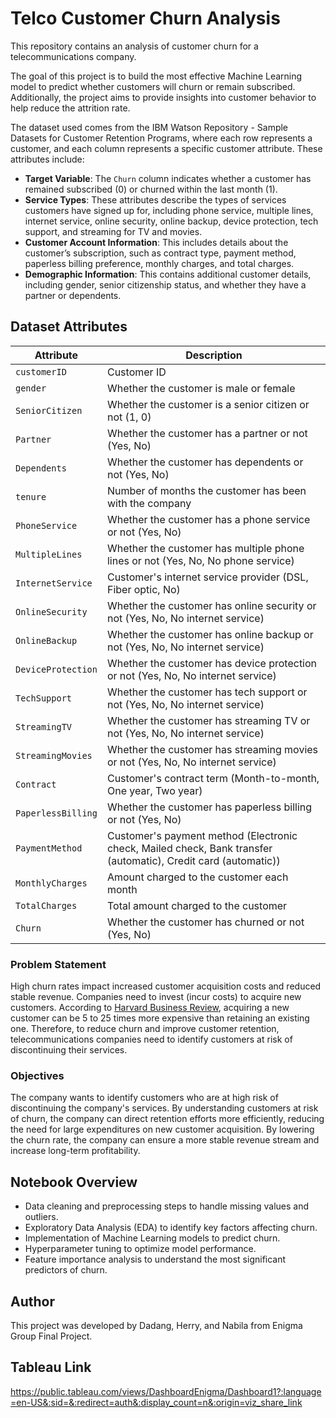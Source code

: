 # Telco Customer Churn Analysis

This repository contains an analysis of customer churn for a telecommunications company. 

The goal of this project is to build the most effective Machine Learning model to predict whether customers will churn or remain subscribed. Additionally, the project aims to provide insights into customer behavior to help reduce the attrition rate.

The dataset used comes from the IBM Watson Repository - Sample Datasets for Customer Retention Programs, where each row represents a customer, and each column represents a specific customer attribute. These attributes include:

- **Target Variable**: The `Churn` column indicates whether a customer has remained subscribed (0) or churned within the last month (1).
- **Service Types**: These attributes describe the types of services customers have signed up for, including phone service, multiple lines, internet service, online security, online backup, device protection, tech support, and streaming for TV and movies.
- **Customer Account Information**: This includes details about the customer’s subscription, such as contract type, payment method, paperless billing preference, monthly charges, and total charges.
- **Demographic Information**: This contains additional customer details, including gender, senior citizenship status, and whether they have a partner or dependents.

## Dataset Attributes

| **Attribute**        | **Description** |
|----------------------|----------------|
| `customerID`        | Customer ID |
| `gender`            | Whether the customer is male or female |
| `SeniorCitizen`     | Whether the customer is a senior citizen or not (1, 0) |
| `Partner`          | Whether the customer has a partner or not (Yes, No) |
| `Dependents`       | Whether the customer has dependents or not (Yes, No) |
| `tenure`           | Number of months the customer has been with the company |
| `PhoneService`     | Whether the customer has a phone service or not (Yes, No) |
| `MultipleLines`    | Whether the customer has multiple phone lines or not (Yes, No, No phone service) |
| `InternetService`  | Customer's internet service provider (DSL, Fiber optic, No) |
| `OnlineSecurity`   | Whether the customer has online security or not (Yes, No, No internet service) |
| `OnlineBackup`     | Whether the customer has online backup or not (Yes, No, No internet service) |
| `DeviceProtection` | Whether the customer has device protection or not (Yes, No, No internet service) |
| `TechSupport`      | Whether the customer has tech support or not (Yes, No, No internet service) |
| `StreamingTV`      | Whether the customer has streaming TV or not (Yes, No, No internet service) |
| `StreamingMovies`  | Whether the customer has streaming movies or not (Yes, No, No internet service) |
| `Contract`         | Customer's contract term (Month-to-month, One year, Two year) |
| `PaperlessBilling` | Whether the customer has paperless billing or not (Yes, No) |
| `PaymentMethod`    | Customer's payment method (Electronic check, Mailed check, Bank transfer (automatic), Credit card (automatic)) |
| `MonthlyCharges`   | Amount charged to the customer each month |
| `TotalCharges`     | Total amount charged to the customer |
| `Churn`           | Whether the customer has churned or not (Yes, No) |

### Problem Statement

High churn rates impact increased customer acquisition costs and reduced stable revenue. Companies need to invest (incur costs) to acquire new customers. According to [Harvard Business Review](https://hbr.org/2014/10/the-value-of-keeping-the-right-customers), acquiring a new customer can be 5 to 25 times more expensive than retaining an existing one. Therefore, to reduce churn and improve customer retention, telecommunications companies need to identify customers at risk of discontinuing their services.

### Objectives

The company wants to identify customers who are at high risk of discontinuing the company's services. By understanding customers at risk of churn, the company can direct retention efforts more efficiently, reducing the need for large expenditures on new customer acquisition. By lowering the churn rate, the company can ensure a more stable revenue stream and increase long-term profitability.










## Notebook Overview

- Data cleaning and preprocessing steps to handle missing values and outliers.
- Exploratory Data Analysis (EDA) to identify key factors affecting churn.
- Implementation of Machine Learning models to predict churn.
- Hyperparameter tuning to optimize model performance.
- Feature importance analysis to understand the most significant predictors of churn.


## Author

This project was developed by Dadang, Herry, and Nabila from Enigma Group Final Project.

## Tableau Link
https://public.tableau.com/views/DashboardEnigma/Dashboard1?:language=en-US&:sid=&:redirect=auth&:display_count=n&:origin=viz_share_link
